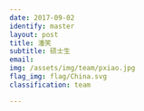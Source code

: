 ```yaml
---
date: 2017-09-02
identify: master
layout: post
title: 潘笑
subtitle: 硕士生
email:
img: /assets/img/team/pxiao.jpg
flag_img: flag/China.svg
classification: team

---
```


